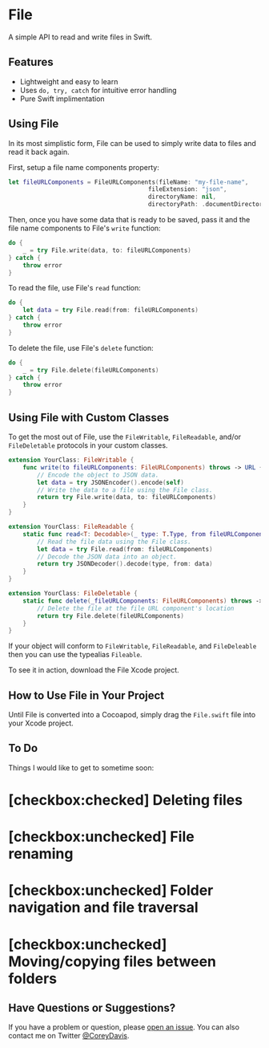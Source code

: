 #  File
A simple API to read and write files in Swift.

## Features
- Lightweight and easy to learn
- Uses `do, try, catch` for intuitive error handling
- Pure Swift implimentation

## Using File
In its most simplistic form, File can be used to simply write data to files and read it back again.

First, setup a file name components property:

```swift
let fileURLComponents = FileURLComponents(fileName: "my-file-name",
                                       fileExtension: "json",
                                       directoryName: nil,
                                       directoryPath: .documentDirectory)
```

Then, once you have some data that is ready to be saved, pass it and the file name components to File's `write` function:

```swift
do {
    _ = try File.write(data, to: fileURLComponents)
} catch {
    throw error
}
```

To read the file, use File's `read` function:

```swift
do {
    let data = try File.read(from: fileURLComponents)
} catch {
    throw error
}
```

To delete the file, use File's `delete` function:

```swift
do {
    _ = try File.delete(fileURLComponents)
} catch {
    throw error
}
```

## Using File with Custom Classes
To get the most out of File, use the `FileWritable`, `FileReadable`, and/or `FileDeletable` protocols in your custom classes.

```swift
extension YourClass: FileWritable {
    func write(to fileURLComponents: FileURLComponents) throws -> URL {
        // Encode the object to JSON data.
        let data = try JSONEncoder().encode(self)
        // Write the data to a file using the File class.
        return try File.write(data, to: fileURLComponents)
    }
}
```

```swift
extension YourClass: FileReadable {
    static func read<T: Decodable>(_ type: T.Type, from fileURLComponents: FileURLComponents) throws -> T {
        // Read the file data using the File class.
        let data = try File.read(from: fileURLComponents)
        // Decode the JSON data into an object.
        return try JSONDecoder().decode(type, from: data)
    }
}
```

```swift
extension YourClass: FileDeletable {
    static func delete(_fileURLComponents: FileURLComponents) throws -> Bool {
        // Delete the file at the file URL component's location
        return try File.delete(fileURLComponents)
    }
}
```

If your object will conform to `FileWritable`, `FileReadable`, and `FileDeleable` then you can use the typealias `Fileable`.

To see it in action, download the File Xcode project.

## How to Use File in Your Project
Until File is converted into a Cocoapod, simply drag the `File.swift` file into your Xcode project.

## To Do
Things I would like to get to sometime soon:

# [checkbox:checked] Deleting files
# [checkbox:unchecked] File renaming
# [checkbox:unchecked] Folder navigation and file traversal
# [checkbox:unchecked] Moving/copying files between folders

## Have Questions or Suggestions?
If you have a problem or question, please [open an issue](https://github.com/CoreyWDavis/File/issues). You can also contact me on Twitter [@CoreyDavis](https://twitter.com/coreydavis).
